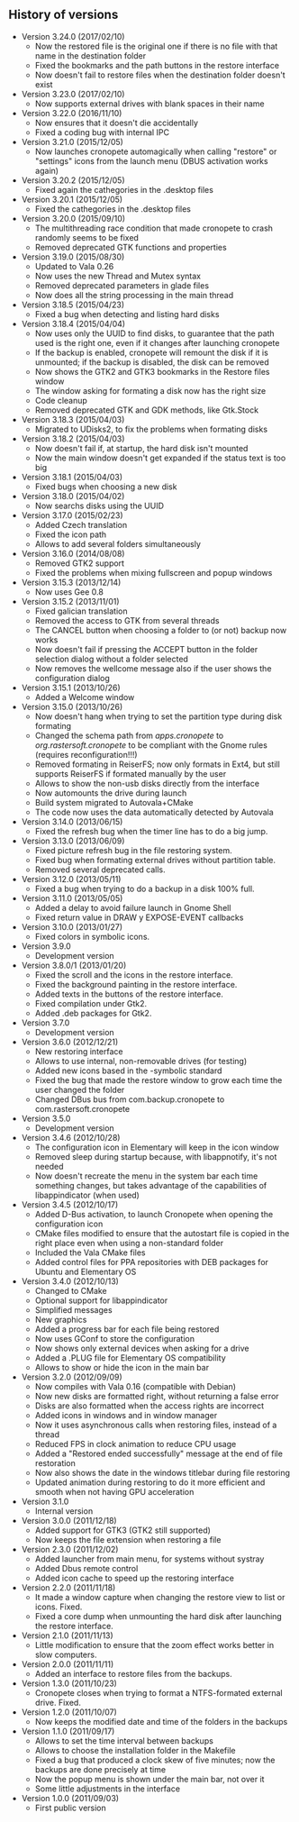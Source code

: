 ## History of versions ##
* Version 3.24.0 (2017/02/10)
   * Now the restored file is the original one if there is no file with that name in the destination folder
   * Fixed the bookmarks and the path buttons in the restore interface
   * Now doesn't fail to restore files when the destination folder doesn't exist
* Version 3.23.0 (2017/02/10)
   * Now supports external drives with blank spaces in their name
* Version 3.22.0 (2016/11/10)
   * Now ensures that it doesn't die accidentally
   * Fixed a coding bug with internal IPC
* Version 3.21.0 (2015/12/05)
   * Now launches cronopete automagically when calling "restore" or "settings" icons from the launch menu (DBUS activation works again)
* Version 3.20.2 (2015/12/05)
   * Fixed again the cathegories in the .desktop files
* Version 3.20.1 (2015/12/05)
   * Fixed the cathegories in the .desktop files
* Version 3.20.0 (2015/09/10)
   * The multithreading race condition that made cronopete to crash randomly seems to be fixed
   * Removed deprecated GTK functions and properties
* Version 3.19.0 (2015/08/30)
   * Updated to Vala 0.26
   * Now uses the new Thread and Mutex syntax
   * Removed deprecated parameters in glade files
   * Now does all the string processing in the main thread
* Version 3.18.5 (2015/04/23)
   * Fixed a bug when detecting and listing hard disks
* Version 3.18.4 (2015/04/04)
   * Now uses only the UUID to find disks, to guarantee that the path used is the right one, even if it changes after launching cronopete
   * If the backup is enabled, cronopete will remount the disk if it is unmounted; if the backup is disabled, the disk can be removed
   * Now shows the GTK2 and GTK3 bookmarks in the Restore files window
   * The window asking for formating a disk now has the right size
   * Code cleanup
   * Removed deprecated GTK and GDK methods, like Gtk.Stock
* Version 3.18.3 (2015/04/03)
   * Migrated to UDisks2, to fix the problems when formating disks
* Version 3.18.2 (2015/04/03)
   * Now doesn't fail if, at startup, the hard disk isn't mounted
   * Now the main window doesn't get expanded if the status text is too big
* Version 3.18.1 (2015/04/03)
   * Fixed bugs when choosing a new disk
* Version 3.18.0 (2015/04/02)
   * Now searchs disks using the UUID
* Version 3.17.0 (2015/02/23)
   * Added Czech translation
   * Fixed the icon path
   * Allows to add several folders simultaneously
* Version 3.16.0 (2014/08/08)
   * Removed GTK2 support
   * Fixed the problems when mixing fullscreen and popup windows
* Version 3.15.3 (2013/12/14)
   * Now uses Gee 0.8
* Version 3.15.2 (2013/11/01)
   * Fixed galician translation
   * Removed the access to GTK from several threads
   * The CANCEL button when choosing a folder to (or not) backup now works
   * Now doesn't fail if pressing the ACCEPT button in the folder selection dialog without a folder selected
   * Now removes the wellcome message also if the user shows the configuration dialog
* Version 3.15.1 (2013/10/26)
   * Added a Welcome window
* Version 3.15.0 (2013/10/26)
   * Now doesn't hang when trying to set the partition type during disk formating
   * Changed the schema path from <i>apps.cronopete</i> to <i>org.rastersoft.cronopete</i> to be compliant with the Gnome rules (requires reconfiguration!!!)
   * Removed formating in ReiserFS; now only formats in Ext4, but still supports ReiserFS if formated manually by the user
   * Allows to show the non-usb disks directly from the interface
   * Now automounts the drive during launch
   * Build system migrated to Autovala+CMake
   * The code now uses the data automatically detected by Autovala
* Version 3.14.0 (2013/06/15)
   * Fixed the refresh bug when the timer line has to do a big jump.
* Version 3.13.0 (2013/06/09)
   * Fixed picture refresh bug in the file restoring system.
   * Fixed bug when formating external drives without partition table.
   * Removed several deprecated calls.
* Version 3.12.0 (2013/05/11)
   * Fixed a bug when trying to do a backup in a disk 100% full.
* Version 3.11.0 (2013/05/05)
   * Added a delay to avoid failure launch in Gnome Shell
   * Fixed return value in DRAW y EXPOSE-EVENT callbacks
* Version 3.10.0 (2013/01/27)
   * Fixed colors in symbolic icons.
* Version 3.9.0
   * Development version
* Version 3.8.0/1 (2013/01/20)
   * Fixed the scroll and the icons in the restore interface.
   * Fixed the background painting in the restore interface.
   * Added texts in the buttons of the restore interface.
   * Fixed compilation under Gtk2.
   * Added .deb packages for Gtk2.
* Version 3.7.0
   * Development version
* Version 3.6.0 (2012/12/21)
   * New restoring interface
   * Allows to use internal, non-removable drives (for testing)
   * Added new icons based in the -symbolic standard
   * Fixed the bug that made the restore window to grow each time the user changed the folder
   * Changed DBus bus from com.backup.cronopete to com.rastersoft.cronopete
* Version 3.5.0
   * Development version
* Version 3.4.6 (2012/10/28)
   * The configuration icon in Elementary will keep in the icon window
   * Removed sleep during startup because, with libappnotify, it's not needed
   * Now doesn't recreate the menu in the system bar each time something changes, but takes advantage of the capabilities of libappindicator (when used)
* Version 3.4.5 (2012/10/17)
   * Added D-Bus activation, to launch Cronopete when opening the configuration icon
   * CMake files modified to ensure that the autostart file is copied in the right place even when using a non-standard folder
   * Included the Vala CMake files
   * Added control files for PPA repositories with DEB packages for Ubuntu and Elementary OS
* Version 3.4.0 (2012/10/13)
   * Changed to CMake
   * Optional support for libappindicator
   * Simplified messages
   * New graphics
   * Added a progress bar for each file being restored
   * Now uses GConf to store the configuration
   * Now shows only external devices when asking for a drive
   * Added a .PLUG file for Elementary OS compatibility
   * Allows to show or hide the icon in the main bar
* Version 3.2.0 (2012/09/09)
   * Now compiles with Vala 0.16 (compatible with Debian)
   * Now new disks are formatted right, without returning a false error
   * Disks are also formatted when the access rights are incorrect
   * Added icons in windows and in window manager
   * Now it uses asynchronous calls when restoring files, instead of a thread
   * Reduced FPS in clock animation to reduce CPU usage
   * Added a "Restored ended successfully" message at the end of file restoration
   * Now also shows the date in the windows titlebar during file restoring
   * Updated animation during restoring to do it more efficient and smooth when not having GPU acceleration
* Version 3.1.0
   * Internal version
* Version 3.0.0 (2011/12/18)
   * Added support for GTK3 (GTK2 still supported)
   * Now keeps the file extension when restoring a file
* Version 2.3.0 (2011/12/02)
   * Added launcher from main menu, for systems without systray
   * Added Dbus remote control
   * Added icon cache to speed up the restoring interface
* Version 2.2.0 (2011/11/18)
   * It made a window capture when changing the restore view to list or icons. Fixed.
   * Fixed a core dump when unmounting the hard disk after launching the restore interface.
* Version 2.1.0 (2011/11/13)
   * Little modification to ensure that the zoom effect works better in slow computers.
* Version 2.0.0 (2011/11/11)
   * Added an interface to restore files from the backups.
* Version 1.3.0 (2011/10/23)
   * Cronopete closes when trying to format a NTFS-formated external drive. Fixed.
* Version 1.2.0 (2011/10/07)
   * Now keeps the modified date and time of the folders in the backups
* Version 1.1.0 (2011/09/17)
   * Allows to set the time interval between backups
   * Allows to choose the installation folder in the Makefile
   * Fixed a bug that produced a clock skew of five minutes; now the backups are done precisely at time
   * Now the popup menu is shown under the main bar, not over it
   * Some little adjustments in the interface
* Version 1.0.0 (2011/09/03)
   * First public version
